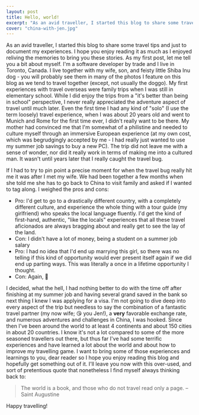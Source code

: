 ```yaml
---
layout: post
title: Hello, world!
excerpt: "As an avid traveller, I started this blog to share some travel tips and just to document my experiences. I hope you enjoy reading it as much as I enjoyed reliving the memories to bring you these stories. As my first post, let me tell you a bit about myself."
cover: "china-with-jen.jpg"
---
```


As an avid traveller, I started this blog to share some travel tips and just to document my experiences. I hope you enjoy reading it as much as I enjoyed reliving the memories to bring you these stories. As my first post, let me tell you a bit about myself. I'm a software developer by trade and I live in Toronto, Canada. I live together with my wife, son, and feisty little Shiba Inu dog - you will probably see them in many of the photos I feature on this blog as we tend to travel together (except, not usually the doggo). My first experiences with travel overseas were family trips when I was still in elementary school. While I did enjoy the trips from a "it's better than being in school" perspective, I never really appreciated the adventure aspect of travel until much later. Even the first time I had any kind of "solo" (I use the term loosely) travel experience, when I was about 20 years old and went to Munich and Rome for the first time ever, I didn't really want to be there. My mother had convinced me that I'm somewhat of a philistine and needed to culture myself through an immersive European experience (at my own cost, which was begrudgingly accepted by me - I had really just wanted to use my summer job savings to buy a new PC). The trip did not leave me with a sense of wonder, nor did it really work in terms of making me into a cultured man. It wasn't until years later that I really caught the travel bug.

If I had to try to pin point a precise moment for when the travel bug really hit me it was after I met my wife. We had been together a few months when she told me she has to go back to China to visit family and asked if I wanted to tag along. I weighed the pros and cons:

* Pro: I'd get to go to a drastically different country, with a completely different culture, and experience the whole thing with a tour guide (my girlfriend) who speaks the local language fluently. I'd get the kind of first-hand, authentic, "like the locals" experiences that all these travel aficionados are always bragging about and really get to see the lay of the land.
* Con: I didn't have a lot of money, being a student on a summer job salary
* Pro: I had no idea that I'd end up marrying this girl, so there was no telling if this kind of opportunity would ever present itself again if we did end up parting ways. This was literally a once in a lifetime opportunity I thought.
* Con: Again, 💸

I decided, what the hell, I had nothing better to do with the time off after finishing at my summer job and having several grand saved in the bank so next thing I knew I was applying for a visa. I'm not going to dive deep into every aspect of the trip but needless to say the combination of a fantastic travel partner (my now wife; 😘 you Jen!), a **very** favorable exchange rate, and numerous adventures and challenges in China, I was hooked. Since then I've been around the world to at least 4 continents and about 150 cities in about 20 countries. I know it's not a lot compared to some of the more seasoned travellers out there, but thus far I've had some terrific experiences and have learned a lot about the world and about how to improve my travelling game. I want to bring some of those experiences and learnings to you, dear reader so I hope you enjoy reading this blog and hopefully get something out of it. I'll leave you now with this over-used, and sort of pretentious quote that nonetheless I find myself always thinking back to:

> The world is a book, and those who do not travel read only a page. &ndash; Saint Augustine

Happy travelling!

